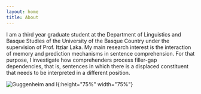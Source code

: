 ```yaml
---
layout: home
title: About
---
```



I am a third year graduate student at the Department of Linguistics and Basque Studies of the University of the Basque Country under the supervision of Prof. Itziar Laka. My main research interest is the interaction of memory and prediction mechanisms in sentence comprehension. For that purpose, I investigate how comprehenders process filler-gap dependencies, that is, sentences in which there is a displaced constituent that needs to be interpreted in a different position.

![Guggenheim and I](http://www.ehu.eus/HEB/wp-content/uploads/2015/11/Foto-grande.jpg#right){:height="75%" width="75%"}
